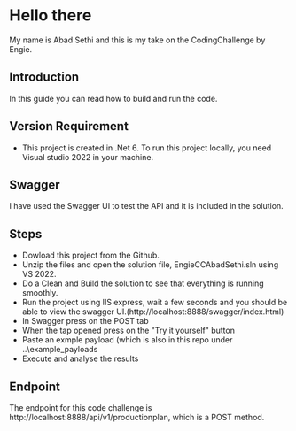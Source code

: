 # Hello there
My name is Abad Sethi and this is my take on the CodingChallenge by Engie.

## Introduction
In this guide you can read how to build and run the code.

## Version Requirement
- This project is created in .Net 6. To run this project locally, you need Visual studio 2022 in your machine.

## Swagger
I have used the Swagger UI to test the API and it is included in the solution.

## Steps
- Dowload this project from the Github.
- Unzip the files and open the solution file, EngieCCAbadSethi.sln using VS 2022.
- Do a Clean and Build the solution to see that everything is running smoothly.
- Run the project using IIS express, wait a few seconds and you should be able to view the swagger UI.(http://localhost:8888/swagger/index.html)
- In Swagger press on the POST tab 
- When the tap opened press on the "Try it yourself" button
- Paste an exmple payload (which is also in this repo under ..\example_payloads
- Execute and analyse the results

## Endpoint
The endpoint for this code challenge is http://localhost:8888/api/v1/productionplan, which is a POST method.
